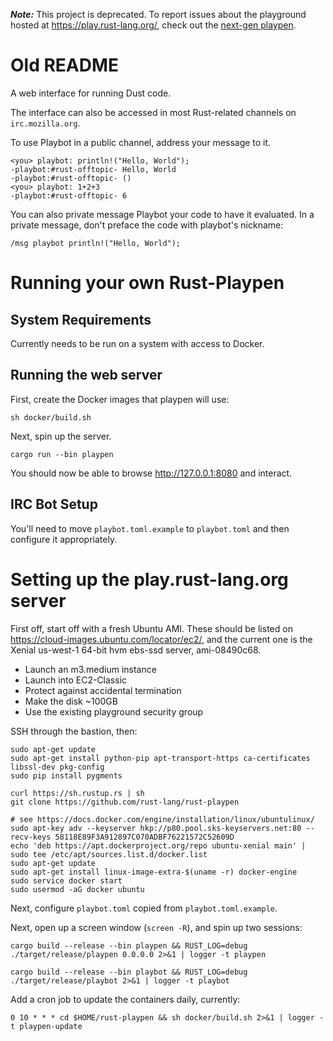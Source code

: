 ***Note:*** This project is deprecated.  To report issues about the playground
hosted at <https://play.rust-lang.org/>, check out the
[next-gen playpen](https://github.com/integer32llc/rust-playground/).

# Old README

A web interface for running Dust code.

The interface can also be accessed in most Rust-related channels on
`irc.mozilla.org`.

To use Playbot in a public channel, address your message to it.

    <you> playbot: println!("Hello, World");
    -playbot:#rust-offtopic- Hello, World
    -playbot:#rust-offtopic- ()
    <you> playbot: 1+2+3
    -playbot:#rust-offtopic- 6

You can also private message Playbot your code to have it evaluated. In a
private message, don't preface the code with playbot's nickname:

    /msg playbot println!("Hello, World");

# Running your own Rust-Playpen

## System Requirements

Currently needs to be run on a system with access to Docker.

## Running the web server

First, create the Docker images that playpen will use:

```
sh docker/build.sh
```

Next, spin up the server.

```
cargo run --bin playpen
```

You should now be able to browse http://127.0.0.1:8080 and interact.

## IRC Bot Setup

You'll need to move `playbot.toml.example` to `playbot.toml` and then configure
it appropriately.

# Setting up the play.rust-lang.org server

First off, start off with a fresh Ubuntu AMI. These should be listed on
https://cloud-images.ubuntu.com/locator/ec2/, and the current one is the Xenial
us-west-1 64-bit hvm ebs-ssd server, ami-08490c68.

* Launch an m3.medium instance
* Launch into EC2-Classic
* Protect against accidental termination
* Make the disk ~100GB
* Use the existing playground security group

SSH through the bastion, then:

```
sudo apt-get update
sudo apt-get install python-pip apt-transport-https ca-certificates libssl-dev pkg-config
sudo pip install pygments

curl https://sh.rustup.rs | sh
git clone https://github.com/rust-lang/rust-playpen

# see https://docs.docker.com/engine/installation/linux/ubuntulinux/
sudo apt-key adv --keyserver hkp://p80.pool.sks-keyservers.net:80 --recv-keys 58118E89F3A912897C070ADBF76221572C52609D
echo 'deb https://apt.dockerproject.org/repo ubuntu-xenial main' | sudo tee /etc/apt/sources.list.d/docker.list
sudo apt-get update
sudo apt-get install linux-image-extra-$(uname -r) docker-engine
sudo service docker start
sudo usermod -aG docker ubuntu
```

Next, configure `playbot.toml` copied from `playbot.toml.example`.

Next, open up a screen window (`screen -R`), and spin up two sessions:

```
cargo build --release --bin playpen && RUST_LOG=debug ./target/release/playpen 0.0.0.0 2>&1 | logger -t playpen
```

```
cargo build --release --bin playbot && RUST_LOG=debug ./target/release/playbot 2>&1 | logger -t playbot
```

Add a cron job to update the containers daily, currently:

```
0 10 * * * cd $HOME/rust-playpen && sh docker/build.sh 2>&1 | logger -t playpen-update
```
